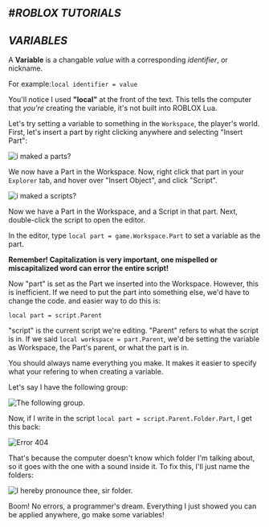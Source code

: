 #_**ROBLOX TUTORIALS**_
---
## _**VARIABLES**_

A **Variable** is a changable _value_ with a corresponding _identifier_, or nickname.

For example:`local identifier = value`

You'll notice I used **"local"** at the front of the text. This tells the computer that _you're_ creating the variable, it's not built into ROBLOX Lua.

Let's try setting a variable to something in the `Workspace`, the player's world. First, let's insert a part by right clicking anywhere and selecting "Insert Part":

![](http://orig02.deviantart.net/129c/f/2016/244/f/f/insertpart_by_bloxxikola-dag4u3b.png "i maked a parts?")

We now have a Part in the Workspace. Now, right click that part in your `Explorer` tab, and hover over "Insert Object", and click "Script".

![](http://orig02.deviantart.net/7a10/f/2016/244/f/b/insertscript_by_bloxxikola-dag4x42.png "i maked a scripts?")

Now we have a Part in the Workspace, and a Script in that part. Next, double-click the script to open the editor. 

In the editor, type `local part = game.Workspace.Part` to set a variable as the part. 

**Remember! Capitalization is very important, one mispelled or miscapitalized word can error the entire script!**

Now "part" is set as the Part we inserted into the Workspace. However, this is inefficient. If we need to put the part into something else, we'd have to change the code. and easier way to do this is:

`local part = script.Parent`

"script" is the current script we're editing. "Parent" refers to what the script is in. If we said `local workspace = part.Parent`, we'd be setting the variable as Workspace, the Part's parent, or what the part is in.

You should always name everything you make. It makes it easier to specify what your refering to when creating a variable.

Let's say I have the following group: 

![](http://orig14.deviantart.net/817f/f/2016/245/2/b/unspecific_by_bloxxikola-dag8vdp.png "The following group.")

Now, if I write in the script `local part = script.Parent.Folder.Part`, I get this back:

![](http://orig04.deviantart.net/bc03/f/2016/245/c/2/partnotvalid_by_bloxxikola-dag8vwy.png "Error 404")

That's because the computer doesn't know which folder I'm talking about, so it goes with the one with a sound inside it. To fix this, I'll just name the folders:

![](http://orig09.deviantart.net/4469/f/2016/245/e/b/specific_by_bloxxikola-dag8wkf.png "I hereby pronounce thee, sir folder.")

Boom! No errors, a programmer's dream. Everything I just showed you can be applied anywhere, go make some variables!
